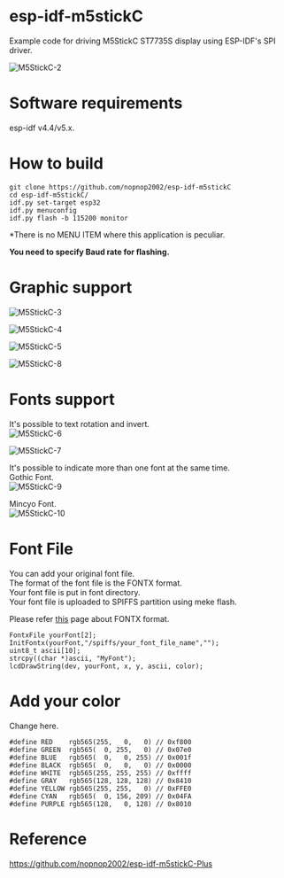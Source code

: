 # esp-idf-m5stickC

Example code for driving M5StickC ST7735S display using ESP-IDF's SPI driver.

![M5StickC-2](https://user-images.githubusercontent.com/6020549/57962798-88284680-7956-11e9-862d-365667c9941d.JPG)

# Software requirements
esp-idf v4.4/v5.x.   

# How to build
```
git clone https://github.com/nopnop2002/esp-idf-m5stickC
cd esp-idf-m5stickC/
idf.py set-target esp32
idf.py menuconfig
idf.py flash -b 115200 monitor
```

\*There is no MENU ITEM where this application is peculiar.   

__You need to specify Baud rate for flashing.__   

# Graphic support
![M5StickC-3](https://user-images.githubusercontent.com/6020549/57962800-8c546400-7956-11e9-876d-795b6fe6d9e6.JPG)

![M5StickC-4](https://user-images.githubusercontent.com/6020549/57962802-8f4f5480-7956-11e9-806a-9e3c0bb7f98f.JPG)

![M5StickC-5](https://user-images.githubusercontent.com/6020549/57962803-924a4500-7956-11e9-8b30-44bfe19d136d.JPG)

![M5StickC-8](https://user-images.githubusercontent.com/6020549/57962809-9f673400-7956-11e9-998e-f2b26f3ded44.JPG)

# Fonts support
It's possible to text rotation and invert.   
![M5StickC-6](https://user-images.githubusercontent.com/6020549/57962805-96766280-7956-11e9-92a8-8778e62b7ef5.JPG)

![M5StickC-7](https://user-images.githubusercontent.com/6020549/57962808-9b3b1680-7956-11e9-8f7d-487c17d43dbf.JPG)

It's possible to indicate more than one font at the same time.   
Gothic Font.   
![M5StickC-9](https://user-images.githubusercontent.com/6020549/57962812-a2fabb00-7956-11e9-989f-b0fa90523c01.JPG)

Mincyo Font.   
![M5StickC-10](https://user-images.githubusercontent.com/6020549/57962814-a68e4200-7956-11e9-95ff-c735b336036d.JPG)


# Font File   
You can add your original font file.   
The format of the font file is the FONTX format.   
Your font file is put in font directory.   
Your font file is uploaded to SPIFFS partition using meke flash.   

Please refer [this](http://elm-chan.org/docs/dosv/fontx_e.html) page about FONTX format.   

```
FontxFile yourFont[2];
InitFontx(yourFont,"/spiffs/your_font_file_name","");
uint8_t ascii[10];
strcpy((char *)ascii, "MyFont");
lcdDrawString(dev, yourFont, x, y, ascii, color);
```

# Add your color   
Change here.   
```
#define RED    rgb565(255,   0,   0) // 0xf800
#define GREEN  rgb565(  0, 255,   0) // 0x07e0
#define BLUE   rgb565(  0,   0, 255) // 0x001f
#define BLACK  rgb565(  0,   0,   0) // 0x0000
#define WHITE  rgb565(255, 255, 255) // 0xffff
#define GRAY   rgb565(128, 128, 128) // 0x8410
#define YELLOW rgb565(255, 255,   0) // 0xFFE0
#define CYAN   rgb565(  0, 156, 209) // 0x04FA
#define PURPLE rgb565(128,   0, 128) // 0x8010
```

# Reference   
https://github.com/nopnop2002/esp-idf-m5stickC-Plus
